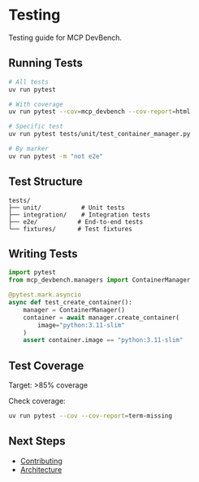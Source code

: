# Testing

Testing guide for MCP DevBench.

## Running Tests

```bash
# All tests
uv run pytest

# With coverage
uv run pytest --cov=mcp_devbench --cov-report=html

# Specific test
uv run pytest tests/unit/test_container_manager.py

# By marker
uv run pytest -m "not e2e"
```

## Test Structure

```
tests/
├── unit/           # Unit tests
├── integration/    # Integration tests
├── e2e/           # End-to-end tests
└── fixtures/      # Test fixtures
```

## Writing Tests

```python
import pytest
from mcp_devbench.managers import ContainerManager

@pytest.mark.asyncio
async def test_create_container():
    manager = ContainerManager()
    container = await manager.create_container(
        image="python:3.11-slim"
    )
    assert container.image == "python:3.11-slim"
```

## Test Coverage

Target: >85% coverage

Check coverage:
```bash
uv run pytest --cov --cov-report=term-missing
```

## Next Steps

- [Contributing](contributing.md)
- [Architecture](architecture.md)
